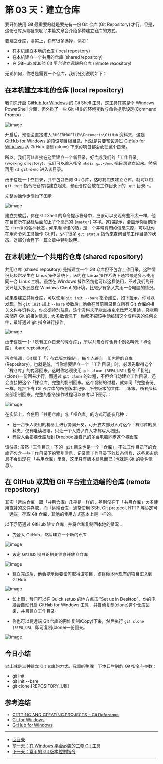第 03 天：建立仓库
===========================================================

要开始使用 Git 最重要的就是要先有一份 Git 仓库 (Git Repository) 才行，但是，这份仓库从哪里来呢？本篇文章会介绍多种建立仓库的方式。

要建立仓库，事实上，你有很多选择，例如：

* 在本机建立本地的仓库 (local repository)
* 在本机建立一个共用的仓库 (shared repository)
* 在 GitHub 或其他 Git 平台建立远端的仓库 (remote repository)

无论如何，你总是需要一个仓库，我们分別说明如下：

在本机建立本地的仓库 (local repository)
---------------------------------------

我们先开启 [GitHub for Windows](http://windows.github.com/) 的 Git Shell 工具，这工具其实是个 Windows PowerShell 介面，但外掛了一些 Git 相关的环境变数与命令提示设定(Command Prompt)：

![image](figures/03/01.png)

开启后，预设会直接进入 `%USERPROFILE%\Documents\GitHub` 资料夹，这是 [GitHub for Windows](http://windows.github.com/) 的预设项目根目录，也就是只要预设通过 [GitHub for Windows](http://windows.github.com/) 从 GitHub 复制 (clone) 下来的项目都会放在这个目录。

所以，我们可以直接在这里建立一个新目录，好当成我们的「工作目录」(working directory)，我们可以输入指令 `mkdir git-demo` 把目录建立起来。然后再用 `cd git-demo` 进入该目录。

由于这是一个空目录，并不包含任何 Git 仓库，这时我们要建立仓库，就可以用 `git init` 指令把仓库给建立起来，预设仓库会放在工作目录下的 `.git` 目录下。

完整的操作步骤如下图示：

![image](figures/03/02.png)

建立完成后，你在 Git Shell 的命令提示符号中，应该可以发现有些不太一样，他在目前所在路径后面加上了个高亮的 `[master]` 字样。这段提示，会显示你目前所在`工作目录`的各种状态，如果看得懂的话，是一个非常有用的信息来源，可以让你在用命令列工具操作 Git 时，少打很多 `git status` 指令来查询目前工作目录的状态。这部分会再下一篇文章中特别说明。

在本机建立一个共用的仓库 (shared repository)
---------------------------------------

共用仓库 (shared repository) 是指建立一个 Git 仓库但不包含工作目录，这种情況比较常发生在 Linux 操作系统下，因为在 Linux 操作系统下通常都是多人使用同一台 Linux 主机。虽然在 Windows 操作系统也可以这样使用，不过我们的开发环境大多还是在 Windows Client 的环境，比较少有多人共用一台电脑的情況。

如果要建立共用仓库，可以使用 `git init --bare` 指令建立，如下图示。你可以发现，当 `git init` 加上 `--bare` 参数后，他会在当前目录建立所有 Git 仓库的相关文件与资料夹，你必须特别注意，这个资料夹不能直接拿来做开发用途，只能用来储存 Git 的相关信息，大多数情況下，你都不应该手动编辑这个资料夹的任何文件，最好通过 git 指令进行操作。

![image](figures/03/03.png)

由于这是一个「没有工作目录的纯仓库」，所以共用仓库也有个別名叫做「裸仓库」 (bare repository)。

再次强调，Git 属于「分布式版本控制」，每个人都有一份完整的仓库(Repository)。也就是说，当你想要建立一个「工作目录」时，必须先取得这个「裸仓库」的内容回来，这时你必须使用 `git clone [REPO_URI]` 指令「复制」(clone)一份回来才行，而通过 `git clone` 的过程，不但会自动建立工作目录，还会直接把这个「裸仓库」完整的复制回来。这个复制的过程，就如同「完整备份」一样，是把所有 Git 仓库中的所有版本记录、所有版本的文件、...等等，所有资料全部复制回来。完整的指令操作过程可以参考以下图示：

![image](figures/03/04.png)

在实际上，会使用「共用仓库」或「裸仓库」的方式可能有几种：

* 在一台多人使用的机器上进行协同开发，可开放大部分人对这个「裸仓库的资料夹」仅有唯读权限，只让一个人或少许人才有写入权限。
* 有些人会把裸仓库放到 Dropbox 跟自己的多台电脑同步这个裸仓库

请注意: 虽然「工作目录」下的 `.git` 目录也是一个「仓库」，不过工作目录下的仓库还包含一些工作目录下的索引信息，记录着工作目录下的状态信息，这些状态信息不会出现在 「共用仓库」里面，这里只有版本信息而已 (也就是 Git 的物件信息)。


在 GitHub 或其他 Git 平台建立远端的仓库 (remote repository)
---------------------------------------

其实「远端仓库」跟「共用仓库」几乎是一样的，差別仅在于「共用仓库」大多使用直接的文件存取，而「远端仓库」通常使用 SSH, Git protocol, HTTP 等协定可「远端」存取 Git 仓库，其他的使用方式基本上是一样的。

以下示范通过 GitHub 建立仓库，并将仓库复制回本地的情況：

* 先登入 GitHub，然后建立一个新的仓库

![image](figures/03/05.png)

* 设定 GitHub 项目的相关信息并建立仓库

![image](figures/03/06.png)

* 建立完成后，他会提示你要如何取得该项目，或将你本地现有的项目汇入到 GitHub

![image](figures/03/07.png)

* 如上图，我们可以在 Quick setup 的地方点击 "Set up in Desktop"，你的电脑会自动开启 GitHub for Windows 工具，并自动复制(clone)这个仓库回来，并且建立工作目录。

* 你也可以将远端 Git 仓库的网址复制(Copy)下来，然后执行 `git clone [REPO_URL]` 即可复制(clone)一份回来。

![image](figures/03/08.png)


今日小结
-------

以上就是三种建立 Git 仓库的方式。我重新整理一下本日学到的 Git 指令与参数：

* git init
* git init --bare
* git clone [REPOSITORY_URI]

参考连结
-------

*  [GETTING AND CREATING PROJECTS - Git Reference](http://gitref.org/creating/)
*  [Git for Windows](http://msysgit.github.io/)
*  [GitHub for Windows](http://windows.github.com/)


-------
* [回目录](README.md)
* [前一天：在 Windows 平台必装的三套 Git 工具](02.md)
* [下一天：常用的 Git 版本控制指令](04.md)

-------


